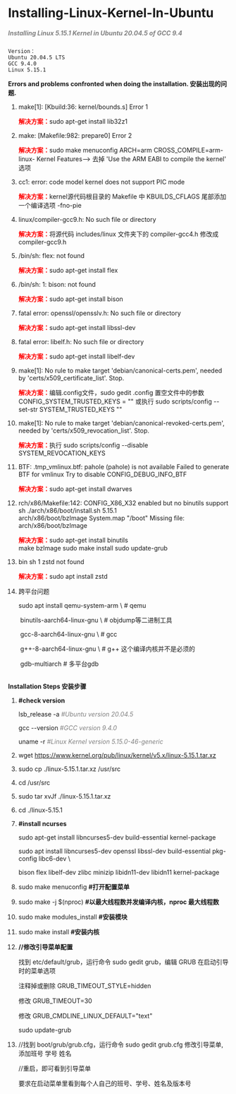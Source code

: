 # Installing-Linux-Kernel-In-Ubuntu
#####  <span style="color:grey;">*Installing Linux 5.15.1 Kernel in Ubuntu 20.04.5 of GCC 9.4*</span>

```shell
Version：
Ubuntu 20.04.5 LTS
GCC 9.4.0 
Linux 5.15.1
```



**Errors and problems confronted when doing the installation. 安装出现的问题.**

1. make[1]: [Kbuild:36: kernel/bounds.s] Error 1

   <span style="color:red;">**解决方案：**</span>sudo apt-get install lib32z1

2. make: [Makefile:982: prepare0] Error 2

   <span style="color:red;">**解决方案：**</span>sudo make menuconfig ARCH=arm CROSS_COMPILE=arm-linux-
   	                Kernel Features--> 去掉 'Use the ARM  EABI to compile the kernel' 选项

3. cc1: error: code model kernel does not support PIC mode

   <span style="color:red;">**解决方案：**</span>kernel源代码根目录的 Makefile 中 KBUILDS_CFLAGS 尾部添加一个编译选项 -fno-pie

4. linux/compiler-gcc9.h: No such file or directory

   <span style="color:red;">**解决方案：**</span>将源代码 includes/linux 文件夹下的 compiler-gcc4.h 修改成 compiler-gcc9.h

5. /bin/sh: flex: not found

   <span style="color:red;">**解决方案：**</span>sudo apt-get install flex

6. /bin/sh: 1: bison: not found

   <span style="color:red;">**解决方案：**</span>sudo apt-get install bison

7. fatal error: openssl/opensslv.h: No such file or directory

   <span style="color:red;">**解决方案：**</span>sudo apt-get install libssl-dev

8. fatal error: libelf.h: No such file or directory

   <span style="color:red;">**解决方案：**</span>sudo apt-get install libelf-dev

9. make[1]: No rule to make target 'debian/canonical-certs.pem', needed by 'certs/x509_certificate_list'.  Stop.

   <span style="color:red;">**解决方案：**</span>编辑.config文件，sudo gedit .config
   	               置空文件中的参数 CONFIG_SYSTEM_TRUSTED_KEYS = ""
   	               或执行 sudo scripts/config --set-str SYSTEM_TRUSTED_KEYS ""

10. make[1]: No rule to make target 'debian/canonical-revoked-certs.pem', needed by 'certs/x509_revocation_list'.  Stop.

    <span style="color:red;">**解决方案：**</span>执行 sudo scripts/config --disable SYSTEM_REVOCATION_KEYS

11. BTF: .tmp_vmlinux.btf: pahole (pahole) is not available
    Failed to generate BTF for vmlinux
    Try to disable CONFIG_DEBUG_INFO_BTF

    <span style="color:red;">**解决方案：**</span>sudo apt-get install dwarves
          

12. rch/x86/Makefile:142: CONFIG_X86_X32 enabled but no binutils support
    sh ./arch/x86/boot/install.sh 5.15.1 \
    arch/x86/boot/bzImage System.map "/boot"
    Missing file: arch/x86/boot/bzImage  

    <span style="color:red;">**解决方案：**</span>sudo apt-get install binutils     
    	                make bzImage
    	                sudo make install
    	                sudo update-grub

13. bin sh 1 zstd not found

    <span style="color:red;">**解决方案：**</span>sudo apt install zstd

14. 跨平台问题

    sudo apt install qemu-system-arm \        # qemu

    ​	binutils-aarch64-linux-gnu \     # objdump等二进制工具

    ​	gcc-8-aarch64-linux-gnu \        # gcc

    ​	g++-8-aarch64-linux-gnu \        # g++ 这个编译内核并不是必须的

    ​	gdb-multiarch                    # 多平台gdb  
    ​      

    

**Installation Steps 安装步骤**

1. **#check version**

   lsb_release -a    <span style="color:grey;">*#Ubuntu version 20.04.5*</span>

   gcc --version      <span style="color:grey;">*#GCC version 9.4.0*</span>

   uname -r            <span style="color:grey;">*#Linux Kernel version 5.15.0-46-generic*</span>

2. wget https://www.kernel.org/pub/linux/kernel/v5.x/linux-5.15.1.tar.xz

3. sudo cp ./linux-5.15.1.tar.xz /usr/src

4. cd /usr/src

5. sudo tar xvJf ./linux-5.15.1.tar.xz

6. cd ./linux-5.15.1

7. **#install ncurses**

   sudo apt-get install libncurses5-dev build-essential kernel-package

   sudo apt install libncurses5-dev openssl libssl-dev build-essential pkg-config libc6-dev \

   bison flex libelf-dev zlibc minizip libidn11-dev libidn11 kernel-package

8. sudo make menuconfig  **#打开配置菜单**

9. sudo make -j $(nproc)    **#以最大线程数并发编译内核，nproc 最大线程数**

10. sudo make modules_install   **#安装模块** 

11. sudo make install   **#安装内核**

12. **//修改引导菜单配置**

    找到 etc/default/grub，运行命令 sudo gedit grub，编辑 GRUB 在启动引导时的菜单选项

    注释掉或删除 GRUB_TIMEOUT_STYLE=hidden

    修改 GRUB_TIMEOUT=30

    修改 GRUB_CMDLINE_LINUX_DEFAULT="text" 

    sudo update-grub

13. //找到 boot/grub/grub.cfg，运行命令 sudo gedit grub.cfg 修改引导菜单, 添加班号 学号 姓名 

    //重启，即可看到引导菜单

    要求在启动菜单里看到每个人自己的班号、学号、姓名及版本号





